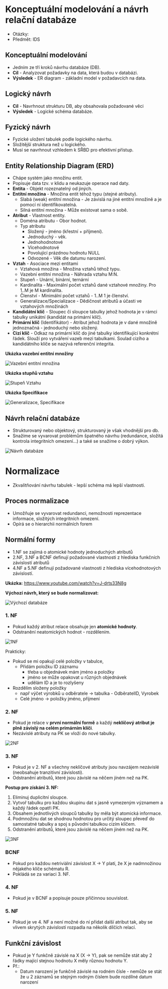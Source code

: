 # Konceptuální modelování a návrh relační databáze
- Otázky:
- Předmět: IDS

## Konceptuální modelování 
- Jedním ze tří kroků návrhu databáze (DB).
- **Cíl** - Analyzovat požadavky na data, která budou v databázi. 
- **Výsledek** - ER diagram - základní model v požadavcích na data.

## Logický návrh
- **Cíl** - Navrhnout strukturu DB, aby obsahovala požadované věci
- **Výsledek** - Logické schéma databáze.

## Fyzický návrh 
- Fyzické uložení tabulek podle logického návrhu. 
- Složitější struktura než u logického. 
- Musí se navrhnout vzhledem k SŘBD pro efektivní přístup.

## Entity Relationship Diagram (ERD) 
- Chápe systém jako množinu entit. 
- Popisuje data tzv. v klidu a neukazuje operace nad daty.
- **Entita** - Objekt rozeznatelný od jiných.
- **Entitní množina** - Množina entit téhož typu (stejné atributy).
  - Slabá (weak) entitní množina - Je závislá na jiné entitní množině a je pomocí ní identifikovatelná.
  - Silná entitní množina - Může existovat sama o sobě.
- **Atribut** - Vlastnost entity.
    - Doména atributu - Obor hodnot.
    - Typ atributu
        - Složený - jméno (křestní + příjmení).
        - Jednoduchý - věk.
        - Jednohodnotové
        - Vícehodnotové
        - Povolující prázdnou hodnotu NULL
        - Odvozené - Věk dle datumu narození.
- **Vztah** - Asociace mezi entitami
    - Vztahová množina - Množina vztahů téhož typu.
    - Vazební entitní množina - Náhrada vztahu M:N.
    - Stupeň - Unární, binární, ternární
    - Kardinalita - Maximální počet vztahů dané vztahové množiny. Pro 1..M je M kardinalita.
    - Členství - Minimální počet vztahů - 1..M 1 je členství.
    - Generalizace/Specializace - Dědičnost atributů a účasti ve vztahových množinách
- **Kandidátní klíč** - Sloupec či sloupce tabulky jehož hodnota je v rámci tabulky unikátní (kandidát na primární klíč).
- **Primární klíč** (Identifikátor) - Atribut jehož hodnota je v dané množině jednoznačná - jednoduchý nebo složený.
- **Cizí klíč** - Odkaz na primární klíč do jiné tabulky identifikující konkrétní řádek. Slouží pro vytváření vazeb mezi tabulkami. Soulad cizího a kandidátního klíče se nazývá referenční integrita.

**Ukázka vazební entitní množiny**

![Vazební entitní množina](./Images/35/Vazebni_entitni_mnozina.png)

**Ukázka stupňů vztahu**

![Stupeň Vztahu](./Images/35/stupen_vztahu.png)

**Ukázka Specifikace**

![Generalizace, Specifikace](./Images/35/generalizace_specifikace.png)

## Návrh relační databáze 
- Strukturovaný nebo objektový, strukturovaný je však vhodnější pro db. 
- Snažíme se vyvarovat problémům špatného návrhu (redundance, složitá kontrola integritních omezení…) a také se snažíme o dobrý výkon.

![Návrh databáze](./Images/35/navrh_databaze.png)

# Normalizace 
- Zkvalitňování návrhu tabulek - lepší schéma má lepší vlastnosti.

## Proces normalizace 
- Umožňuje se vyvarovat redundanci, nemožnosti reprezentace informace, složitých integritních omezení. 
- Opírá se o hierarchii normálních forem
## Normální formy 
- 1.NF se zajímá o atomické hodnoty jednoduchých atributů 
- 2.NF, 3.NF a BCNF definují požadované vlastnosti z hlediska funkčních závislostí atributů
- 4.NF a 5.NF definují požadované vlastnosti z hlediska vícehodnotových závislostí.

**Ukázka:** https://www.youtube.com/watch?v=J-drts33N8g

**Výchozí návrh, který se bude normalizovat:**

![Výchozí databáze](./Images/35/0NF.png)

### 1. NF 
- Pokud každý atribut relace obsahuje jen **atomické hodnoty**.
- Odstranění neatomických hodnot - rozdělením.

![1NF](./Images/35/1NF.png)

Prakticky:
- Pokud se mi opakují celé položky v tabulce,
  - Přidám položku ID záznamu
    - třeba u objednávek mám jméno a položky
    - jméno se může opakovat u různých objednávek
    - udělám ID a je to rozlyšeny 
- Rozdělím složeny položky
  - např výčet výrobků u odběratele -> tabulka - OdběratelID, Vyrobek
  - Celé jméno -> položky jméno, přijmení

### 2. NF 
- Pokud je relace v **první normální formě** a každý **neklíčový atribut je plně závislý na celém primárním klíči**.
- Nezávislé atributy na PK se vloží do nové tabulky.

![2NF](./Images/35/2NF.png)

### 3. NF 
- Pokud je v 2. NF a všechny neklíčové atributy jsou navzájem nezávislé (neobsahuje tranzitivní závislosti).
- Odstranění atributů, které jsou závislé na něčem jíném než na PK.

**Postup pro získání 3. NF:**
1. Eliminuj duplicitní sloupce.
2. Vytvoř tabulku pro každou skupinu dat s jasně vymezeným významem a každý řádek opatři PK.
3. Obsahem jednotlivých sloupců tabulky by měla být atomická informace.
4. Podmnožinu dat se shodnou hodnotou pro určitý sloupec převeď do samostatné tabulky a spoj s původní tabulkou cizím klíčem.
5. Odstranění atributů, které jsou závislé na něčem jíném než na PK.

![3NF](./Images/35/3NF.png)

### BCNF 
- Pokud pro každou netriviální závislost X -> Y platí, že X je nadmnožinou nějakého klíče schématu R. 
- Pokládá se za variaci 3. NF.

### 4. NF 
- Pokud je v BCNF a popisuje pouze příčinnou souvislost.
### 5. NF 
- Pokud je ve 4. NF a není možné do ní přidat další atribut tak, aby se vlivem skrytých závislostí rozpadla na několik dílčích relací. 

## Funkční závislost 
- Pokud je Y funkčně závislé na X (X -> Y), pak se nemůže stát aby 2 řádky mající stejnou hodnotu X měly různou hodnotu Y. 
- Př.:
  - Datum narození je funkčně závislé na rodném čísle - nemůže se stát že u 2 záznamů se stejným rodným číslem bude rozdílné datum narození 